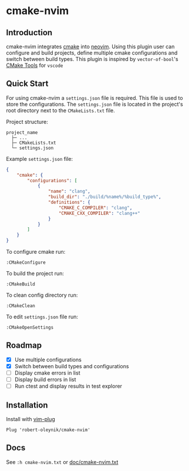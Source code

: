 # cmake-nvim

## Introduction

cmake-nvim integrates [cmake](https://cmake.org/) into [neovim](https://neovim.io/).
Using this plugin user can configure and build projects, define multiple cmake configurations and switch between build types.
This plugin is inspired by `vector-of-bool`'s [CMake Tools](https://github.com/microsoft/vscode-cmake-tools) for `vscode`

## Quick Start

For using cmake-nvim a `settings.json` file is required. This file is used to
store the configurations. The `settings.json` file is located in the project's root
directory next to the `CMakeLists.txt` file.

Project structure:

    project_name
      ├─ ...
      ├─ CMakeLists.txt
      └─ settings.json

Example `settings.json` file:
```json
{
    "cmake": {
        "configurations": [
            {
                "name": "clang",
                "build_dir": "./build/%name%/%build_type%",
                "definitions": {
                    "CMAKE_C_COMPILER": "clang",
                    "CMAKE_CXX_COMPILER": "clang++"
                }
            }
        ]
    }
}
```

To configure cmake run:

    :CMakeConfigure

To build the project run:

    :CMakeBuild

To clean config directory run:

    :CMakeClean

To edit `settings.json` file run:

    :CMakeOpenSettings

## Roadmap

- [x] Use multiple configurations
- [x] Switch between build types and configurations
- [ ] Display cmake errors in list
- [ ] Display build errors in list
- [ ] Run ctest and display results in test explorer

## Installation

Install with [vim-plug](https://github.com/junegunn/vim-plug)

    Plug 'robert-oleynik/cmake-nvim'

## Docs

See `:h cmake-nvim.txt` or [doc/cmake-nvim.txt](https://gitlab.com/robert-oleynik/cmake-nvim/-/blob/main/doc/cmake-nvim.txt)
